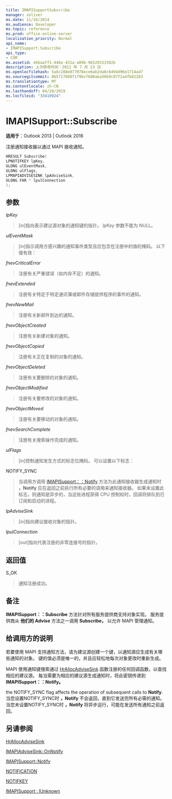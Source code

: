 ```yaml
---
title: IMAPISupportSubscribe
manager: soliver
ms.date: 11/16/2014
ms.audience: Developer
ms.topic: reference
ms.prod: office-online-server
localization_priority: Normal
api_name:
- IMAPISupport.Subscribe
api_type:
- COM
ms.assetid: e6baaff1-446e-431a-a09b-9b529153382b
description: 上次修改时间：2011 年 7 月 23 日
ms.openlocfilehash: 5a8c288e877078ece6ab2da8c6494d96e1714ad7
ms.sourcegitcommit: 8657170d071f9bcf680aba50b9c07f2a4fb82283
ms.translationtype: MT
ms.contentlocale: zh-CN
ms.lasthandoff: 04/28/2019
ms.locfileid: "33419924"
---
```

# <a name="imapisupportsubscribe"></a>IMAPISupport::Subscribe

  
  
**适用于**：Outlook 2013 | Outlook 2016 
  
注册通知接收器以通过 MAPI 接收通知。
  
```cpp
HRESULT Subscribe(
LPNOTIFKEY lpKey,
ULONG ulEventMask,
ULONG ulFlags,
LPMAPIADVISESINK lpAdviseSink,
ULONG FAR * lpulConnection
);
```

## <a name="parameters"></a>参数

 _lpKey_
  
> [in]指向表示建议源对象的通知键的指针。 _lpKey_ 参数不能为 NULL。 
    
 _ulEventMask_
  
> [in]指示调用方感兴趣的通知事件类型且应包含在注册中的值的掩码。 以下值有效：
    
 _fnevCriticalError_
  
> 注册有关严重错误（如内存不足）的通知。
    
 _fnevExtended_
  
> 注册有关特定于特定通讯簿或邮件存储提供程序的事件的通知。
    
 _fnevNewMail_
  
> 注册有关新邮件到达的通知。 
    
 _fnevObjectCreated_
  
> 注册有关新建对象的通知。
    
 _fnevObjectCopied_
  
> 注册有关正在复制的对象的通知。
    
 _fnevObjectDeleted_
  
> 注册有关要删除的对象的通知。
    
 _fnevObjectModified_
  
> 注册有关要修改的对象的通知。
    
 _fnevObjectMoved_
  
> 注册有关要移动的对象的通知。
    
 _fnevSearchComplete_
  
> 注册有关搜索操作完成的通知。
    
 _ulFlags_
  
> [in]控制通知发生方式的标志位掩码。 可以设置以下标志：
    
NOTIFY_SYNC 
  
> 当调用方调用 [IMAPISupport：：Notify](imapisupport-notify.md) 方法为此通知接收器生成通知时 **，Notify** 应在返回之前执行所有必要的调用来通知接收器。 如果未设置此标志，则通知是异步的，当这些进程获得 CPU 控制权时，回调将排队到已订阅和启动的进程。 
    
 _lpAdviseSink_
  
> [in]指向建议接收对象的指针。 
    
 _lpulConnection_
  
> [out]指向代表注册的非零连接号的指针。
    
## <a name="return-value"></a>返回值

S_OK 
  
> 通知注册成功。
    
## <a name="remarks"></a>备注

**IMAPISupport：：Subscribe** 方法针对所有服务提供商支持对象实现。 服务提供商从 **他们的 Advise** 方法之一调用 **Subscribe，** 以允许 MAPI 管理通知。 
  
## <a name="notes-to-callers"></a>给调用方的说明

若要使用 MAPI 支持通知方法，请为建议源创建一个键，以通知源应生成有关哪些通知的对象。 键的值必须是唯一的，并且应轻松地每次对象更改时重新生成。 
  
MAPI 使用通知键搜索通过 [HrAllocAdviseSink](hrallocadvisesink.md) 函数注册的任何回调函数，以查找相应的建议源。 每当需要为相应的建议源生成通知时，将此密钥传递到 **IMAPISupport：：Notify。** 
  
the NOTIFY_SYNC flag affects the operation of subsequent calls to **Notify**. 当您设置NOTIFY_SYNC时 **，Notify** 不会返回，直到它发送完所有必需的通知。 当您未设置NOTIFY_SYNC时 **，Notify** 将异步运行，可能在发送所有通知之前返回。 
  
## <a name="see-also"></a>另请参阅



[HrAllocAdviseSink](hrallocadvisesink.md)
  
[IMAPIAdviseSink::OnNotify](imapiadvisesink-onnotify.md)
  
[IMAPISupport::Notify](imapisupport-notify.md)
  
[NOTIFICATION](notification.md)
  
[NOTIFKEY](notifkey.md)
  
[IMAPISupport : IUnknown](imapisupportiunknown.md)

